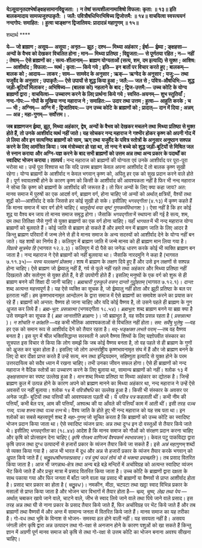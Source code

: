 **येऽसूयानृतदश्भेर्षाङ्क्षहसामानविवॢजता: ।** **न तेषां सत्यशीलानामाशिषो विफला: कृता: ॥ १३॥** **इति बालकमादाय सामग्र्यजुरुपाकृतै: ।** **जलै: पवित्रौषधिभिरभिषिच्य द्विजोत्तमै: ॥ १४॥** **वाचयित्वा स्वस्त्ययनं नन्दगोप: समाहित: ।** **हुत्वा चाङ्क्षग्न द्विजातिवय: प्रादादन्नं महागुणम् ॥ १५॥** 

शब्दार्थ **** 

**ये—** **जो ब्राह्मण** **; असूय—** **असूया** **; अनृत—** **झूठ** **; दश्भ—** **मिथ्या अहंकार** **; ईर्षा—** **ईष्र्या** **; ङ्क्षहसा—** **अन्यों के वैभव को देखकर** **विचलित होना** **; मान—** **मिथ्या प्रतिष्ठा** **; विवॢजता:—** **से पूर्णतया रहित** **; न—** **नहीं** **; तेषाम्—** **ऐसे ब्राह्मणों का** **; सत्य-शीलानाम्—** **ब्राह्मण योग्यताओं (सत्य, शम, दम इत्यादि) से युक्त** **; आशिष:—** **आशीर्वाद** **; विफला:—** **व्यर्थ** **; कृता:—** **किये गये** **; इति—** **इन** **बातों पर विचार करते हुए** **; बालकम्—** **बालक को** **; आदाय—** **लाकर** **; साम—** **सामवेद के अनुसार** **; ऋक्—** **ऋग्वेद के अनुसार** **;** **यजु:—** **तथा यजुर्वेद के अनुसार** **; उपाकृतै:—** **ऐसे उपायों से शुद्ध किया हुआ** **; जलै:—** **जल से** **; पवित्र-औषधिभि:—** **शुद्ध** **जड़ी-बूटियाँ मिलाकर** **; अभिषिच्य—** **(बालक को) नहलाने के बाद** **; द्विज-उत्तमै:—** **उच्च कोटि के योग्य ब्राह्मणों द्वारा** **;** **वाचयित्वा—** **उच्चारण करने के लिए प्रार्थना किये गये** **; स्वस्ति-अयनम्—** **शुभ स्तुतियाँ** **; नन्द-गोप:—** **गोपों के मुखिया नन्द** **महाराज ने** **; समाहित:—** **उदार तथा उत्तम** **; हुत्वा—** **आहुति करके** **; च—** **भी** **; अग्निम्—** **अग्नि में** **; द्विजातिवय:—** **उन उच्च कोटि** **के ब्राह्मणों को** **; प्रादात्—** **दान में दिया** **; अन्नम्—** **अन्न** **; महा-गुणम्—** **सर्वोत्तम।** **.** 

**जब ब्राह्मणजन ईष्र्या, झूठ, मिथ्या अहंकार, द्वेष, अन्यों के वैभव को देखकर मचलने तथा** **मिथ्या प्रतिष्ठा से मुक्त होते हैं, तो उनके आशीर्वाद व्यर्थ नहीं जाते। यह सोचकर नन्द महाराज ने** **गश्भीर होकर कृष्ण को अपनी गोद में ले लिया और इन सत्यनिष्ठ ब्राह्मणों को साम, ऋग् तथा** **यजुर्वेद के पवित्र स्तोत्रों के अनुसार अनुष्ठान सश्पन्न करने के लिए आमंत्रित किया। जब** **मंत्रोच्चार हो रहा था, तो नन्द ने बच्चे को शुद्ध जड़ी-बूटियों से मिश्रित जल से स्नान कराया** **और अग्नि-यज्ञ करने के बाद सभी ब्राह्मणों को उत्तम अन्न तथा अन्य प्रकार के पदार्थों का** **स्वादिष्ट भोजन कराया।** **तात्पर्य :** नन्द महाराज को ब्राह्मणों की योग्यता एवं उनके आशीर्वाद पर पूरा-पूरा भरोसा था। उन्हें पूरा विश्वास था कि यदि उत्तम ब्राह्मण केवल अपना आशीर्वाद दें तो बालक कृष्ण सुखी रहेगा। योग्य ब्राह्मणों के आशीर्वाद न केवल भगवान् कृष्ण को, अपितु हर एक को सुख प्रदान करने वाले होते हैं। पूर्ण स्वावलश्बी होने के कारण कृष्ण को किसी के आशीर्वाद की आवश्यकता नहीं है फिर भी नन्द महाराज ने सोचा कि कृष्ण को ब्राह्मणों के आशीर्वाद की जरूरत है। तो फिर अन्यों के लिए क्या कहा जाय? अत: मानव समाज में पुरुषों का एक आदर्श वर्ग, ब्राह्मण वर्ग, होना चाहिए जो अन्यों को अर्थात् क्षत्रियों, वैश्यों तथा शूद्रों को—आशीर्वाद दे सके जिससे हर कोई सुखी हो सके। इसीलिए *भगवद्गीता* (४.१३) में कृष्ण कहते हैं कि मानव समाज में चार वर्ग होने चाहिए ( *चातुर्वण्र्यं मया सृष्टं* *गुणकर्मविभागश:* )। ऐसा नहीं है कि हर कोई शूद्र या वैश्य बन जाय तो मानव समाज समृद्ध होगा। जैसाकि *भगवद्गीता* में स्थापना की गई है सत्य, शम, दम तथा तितिक्षा जैसे गुणों से युक्त ब्राह्मणों का एक वर्ग होना चाहिए। यहाँ *भागवत* में भी नन्द महाराज योग्य ब्राह्मणों को बुलवाते हैं। कोई जाति से ब्राह्मण हो सकते हैं और हमारे मन में ब्राह्मण जाति के लिए आदर है किन्तु ब्राह्मण परिवारों में जन्म लेने से ही वे मानव समाज के अन्य सदस्यों को आशीर्वाद देने के योग्य नहीं बन जाते। यह शाषों का निर्णय है। कलियुग में ब्राह्मण जाति में जन्मे मानव को ही ब्राह्मण मान लिया गया है। *विप्रत्वे सूत्रमेव हि* (भागवत १२.२.३)। कलियुग में दो पैसे का जनेऊ धारण करके कोई भी व्यक्ति ब्राह्मण बन जाता है। नन्द महाराज ने ऐसे ब्राह्मणों को नहीं बुलवाया था। जैसाकि नारदमुनि ने कहा है (भागवत ७.११.३५)— *यस्य यल्लक्षणं प्रोक्तम्।* शाष में ब्राह्मण के लक्षण दिये हुए हैं और उसे इन लक्षणों से सश्पन्न होना चाहिए। ऐसे ब्राह्मण जो ईष्र्यालु नहीं हैं, गर्व से फूले नहीं रहते तथा अहंकार और मिथ्या प्रतिष्ठा नहीं दिखलाते और सतोगुण से युक्त होते हैं, वे ही उपयोगी होते हैं। इसलिए मनुष्यों के एक वर्ग को शुरू से ही ब्राह्मण बनने की शिक्षा दी जानी चाहिए। *ब्रह्मचारी गुरुकुले वसन् दान्तो गुरोॢहतम्* (भागवत ७.१२.१)। *दान्त:* शब्द अत्यन्त महत्त्वपूर्ण है। यह ऐसे व्यक्ति का सूचक है, जो ईष्र्यालु नहीं होता और झूठी प्रतिष्ठा के बल पर इतराता नहीं। हम कृष्णभावनामृत आन्दोलन के द्वारा समाज में ऐसे ब्राह्मणों का समावेश करने का प्रयास कर रहे हैं। ब्राह्मणों को अन्तत: वैष्णव हो जाना चाहिए और यदि कोई वैष्णव है, तो उसने पहले ही ब्राह्मण के गुण अॢजत कर लिये हैं। *ब्रह्म-भूत: प्रसन्नात्मा* (भगवद्गीता १८.५४)। *ब्रह्मभूत:* शब्द ब्राह्मण बनने या ब्रह्म क्या है उसे समझने का सूचक है ( *ब्रह्म जानातीति* *ब्राह्मण:* )। जो ब्रह्मभूत है, वह सदैव प्रसन्न रहता है ( *प्रसन्नात्मा* )। *न शोचति न कांक्षति* —वह कभी भौतिक आवश्यकताओं से विचलित नहीं होता। *सम: सर्वेषु भूतेषु:* —वह हर एक को समान रूप से आशीर्वाद देने को तैयार रहता है। *मद्-भङ्क्षक्त लभते पराम्* —तब वह वैष्णव बनता है। इस युग में श्रील भक्तिसिद्धान्त सरस्वती ने अपने वैष्णव शिष्यों के लिए यज्ञोपवीत संस्कार का सूत्रपात इस विचार से किया कि लोग समझें कि जब कोई वैष्णव बनता है, तो वह पहले से ही ब्राह्मण के गुणों को अॢजत कर चुका होता है। इसलिए जो लोग अन्तर्राष्ट्रीय कृष्णभावनामृत संघ में हैं और जो ब्राह्मण बनने के लिए दो बार दीक्षा प्राप्त करते हैं उन्हें सत्य, मन तथा इन्द्रियदमन, सहिष्णुता इत्यादि से युक्त होने के परम उत्तरदायित्व को सदैव ध्यान में रखना चाहिए। तभी उनका जीवन सफल होगा। ऐसे ही ब्राह्मणों को नन्द महाराज ने वैदिक स्तोत्रों का उच्चारण करने के लिए बुलाया था, सामान्य ब्राह्मणों को नहीं। श्लोक १३ में *ङ्क्षहसामान* का स्पष्ट उल्लेख हुआ है। *मान* शब्द मिथ्या प्रतिष्ठा या मिथ्या अहंकार का द्योतक है। जिन्हें ब्राह्मण कुल में उत्पन्न होने के कारण अपने को ब्राह्मण मानने का मिथ्या अहंकार था, नन्द महाराज ने उन्हें ऐसे अवसरों पर नहीं बुलाया। श्लोक १४ में *पवित्रौषधि* का उल्लेख हुआ है। किसी भी संस्कार के अवसर पर अनेक जड़ी- बूटियों तथा पत्तियों की आवश्यकता पड़ती थी। ये *पवित्र पत्र* कहलाती थीं। कभी नीम की पत्तियाँ, कभी बेल पत्र, आम की पत्तियाँ, अश्वत्थ की या आँवले की पत्तियाँ काम में आती थीं। इसी तरह *पञ्च* *गव्य,*  *पञ्च शस्य* तथा *पञ्च रत्न* थे। वैश्य जाति के होते हुए भी नन्द महाराज को यह सब पता था। इन श्लोकों का सबसे महत्त्वपूर्ण शब्द है *महा-गुणम्* जो सूचित करता है कि ब्राह्मणों को उच्च कोटि का स्वादिष्ट भोजन प्रदान किया जाता था। ऐसे स्वादिष्ट व्यंजन प्राय: अन्न तथा दुग्ध इन दो वस्तुओं से तैयार किये जाते थे। इसीलिए *भगवद्गीता* का (१८.४४) आदेश है कि मानव समाज को गौओं को संरक्षण प्रदान करना चाहिए और कृषि को प्रोत्साहन देना चाहिए ( *कृषि गोरक्ष्य वाणिज्यं* *वैश्यकर्म स्वभावजम्* )। केवल पटु पाकविद्या द्वारा कृषि उपज तथा दुग्ध उत्पादनों से हजारों प्रकार के व्यंजन तैयार किये जा सकते हैं। इसे *अन्नं महागुणम्* शब्दों से व्यक्त किया गया है। आज भी भारत में दूध और अन्न से हजारों प्रकार के व्यंजन तैयार करके भगवान् को अॢपत किये जाते हैं ( *चतुॢवधश्रीभगवत्प्रसाद। पत्रं पुष्पं फलं तोयं यो मे भक्त्या प्रयच्छति* )। तब प्रसाद वितरित किया जाता है। आज भी जगन्नाथ-क्षेत्र तथा अन्य बड़े बड़े मन्दिरों में अर्चाविग्रह को अत्यन्त स्वादिष्ट व्यंजन भेंट किये जाते हैं और प्रचुर मात्रा में प्रसाद वितरित किया जाता है। उच्च कोटि के ब्राह्मणों द्वारा दक्षता के साथ पकाया गया और फिर जनता में बाँटा जाने वाला यह प्रसाद भी ब्राह्मणों या वैष्णवों से प्राप्त आशीर्वाद होता है। प्रसाद चार प्रकार का होता है ( *चतुॢवध* )। नमकीन, मीठा, चटपटा तथा खट्टा स्वाद विभिन्न प्रकार के मसालों से प्राप्त किया जाता है और भोजन चार विभागों में तैयार होता है— *चव्र्य, चूष्य, लेह्य तथा पेय* —अर्थात् चबाकर खाये जाने वाले, चाटने वाले, जीभ से स्वाद लिये जाने वाले तथा पिये जाने वाले प्रसाद। इस तरह अन्न तथा घी से नाना प्रकार के प्रसाद तैयार किये जाते हैं, फिर अर्चाविग्रह पर भेंट किये जाते हैं और तब ब्राह्मणों तथा वैष्णवों में और अन्त में सामान्य जनता में वितरित किये जाते हैं। मानव समाज का यह तरीका है। गो-वध तथा भूमि के विनाश से भोजन- समस्या हल होने वाली नहीं। यह सवयता नहीं है। असवय जंगली लोग कृषि द्वारा अन्न उत्पादन तथा गो-रक्षा से अनजान होने के कारण पशुओं को खा सकते हैं किन्तु ज्ञान में अग्रणी पूर्ण मानव समाज को कृषि से तथा गो-रक्षा से उत्तम कोटि का भोजन बनाना अवश्य सीखना चाहिए।  